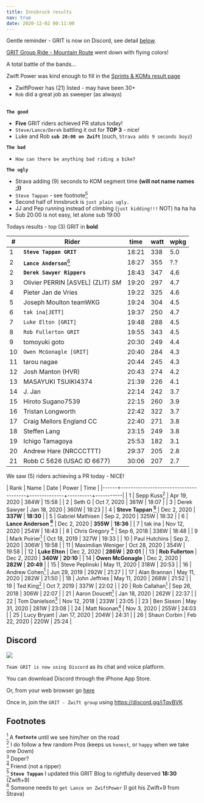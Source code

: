 ```yaml
---
title: Innsbruck results
nav: true
date: 2020-12-02 00:11:00
---
```


Gentle reminder - GRIT is now on Discord, see detail [below](#discord).

[GRIT Group Ride - Mountain Route](https://zwiftpower.com/events.php?zid=1289864) went down with flying colors!

A total battle of the bands...

Zwift Power was kind enough to fill in the [Sprints & KOMs result page](https://zwiftpower.com/events.php?zid=1289864)

- ZwiftPower has (21) listed - may have been 30+
- `Rob` did a great job as sweeper (as always) <br><br>

**`The good`**

- **Five** GRIT riders achieved PR status today!
- `Steve/Lance/Derek` battling it out for **TOP 3** - nice!
- Luke and Rob **`sub 20:00 on Zwift`** (ouch, `Strava adds 9 seconds boyz`)

**`The bad`**

- `How can there be anything bad riding a bike?`

**`The ugly`**

- Strava adding (9) seconds to KOM segment time **(will not name names ;))**
- `Steve Tappan` - see footnote[<sup>5</sup>](#5)
- Second half of Innsbruck is `just plain ugly.`
- JJ and Pep running instead of climbing (`just kidding!!!` NOT) ha ha ha
- Sub 20:00 is not easy, let alone sub 19:00

Todays results - top (3) GRIT in **bold**

|  # |    Rider                                |  time | watt | wpkg |
|----|-----------------------------------------|-------|------|------|
|  1 | **`Steve Tappan GRIT`**                 | 18:21 |  338 |  5.0 |
|  2 | **`Lance Anderson`**[<sup>6</sup>](#6)  | 18:27 |  355 |  ?.? |
|  2 | **`Derek Sawyer Rippers`**              | 18:43 |  347 |  4.6 |
|  3 |    Olivier PERRIN [ASVEL] (ZLIT) *SM*   | 19:20 |  297 |  4.7 |
|  4 |    Pieter Jan de Vries                  | 19:22 |  325 |  4.6 |
|  5 |    Joseph Moulton teamWKG               | 19:24 |  304 |  4.5 |
|  6 |   `tak ina[JETT]`                       | 19:37 |  250 |  4.7 |
|  7 |   `Luke Elton [GRIT]`                   | 19:48 |  288 |  4.5 |
|  8 |   `Rob Fullerton GRIT`                  | 19:55 |  343 |  4.5 |
|  9 |    tomoyuki goto                        | 20:30 |  249 |  4.4 |
| 10 |   `Owen McGonagle [GRIT]`               | 20:40 |  284 |  4.3 |
| 11 |    tarou nagae                          | 20:44 |  245 |  4.3 |
| 12 |    Josh Manton (HVR)                    | 20:43 |  274 |  4.2 |
| 13 |    MASAYUKI TSUIKI4374                  | 21:39 |  226 |  4.1 |
| 14 |    J. Jan                               | 22:14 |  242 |  3.7 |
| 15 |    Hiroto Sugano7539                    | 22:15 |  260 |  3.9 |
| 16 |    Tristan Longworth                    | 22:42 |  322 |  3.7 |
| 17 |    Craig Mellors England CC             | 22:40 |  271 |  3.8 |
| 18 |    Steffen Lang                         | 23:15 |  249 |  3.8 |
| 19 |    Ichigo Tamagoya                      | 25:53 |  182 |  3.1 |
| 20 |    Andrew Hare (NRCCCTTT)               | 29:37 |  205 |  2.8 |
| 21 |    Robb C 5626 (USAC ID 6677)           | 30:06 |  207 |  2.7 |
                                  
We saw (5) riders achieving a PR today - NICE!
         
| Rank | Name                                  | Date         | Power    |      Time |
|------+---------------------------------------+--------------+----------+-----------|
|    1 | Sepp Kuss[<sup>2</sup>](#2)           | Apr 19, 2020 | 384W     |     15:58 |
|    2 | Seth G                                | Oct 7, 2020  | 361W     |     18:07 |
|    3 | Derek Sawyer                          | Jan 18, 2020 | 360W     |     18:23 |
|    4 | **Steve Tappan [<sup>5</sup>](#5)**   | Dec 2, 2020  | **337W** | **18:30** |
|    5 | Gabriel Mathisen                      | Sep 2, 2020  | 325W     |     18:32 |
|    6 | **Lance Anderson [<sup>6</sup>](#6)** | Dec 2, 2020  | **355W** | **18:36** |
|    7 | tak ina                               | Nov 12, 2020 | 254W     |     18:43 |
|    8 | Chris Gregory [<sup>4</sup>](#4)      | Sep 6, 2018  | 336W     |     18:48 |
|    9 | Mark Poirier[<sup>1</sup>](#1)        | Oct 18, 2019 | 327W     |     19:33 |
|   10 | Paul Hutchins                         | Sep 2, 2020  | 306W     |     19:58 |
|   11 | Maximilian Weniger                    | Oct 28, 2020 | 354W     |     19:58 |
|   12 | **Luke Elton**                        | Dec 2, 2020  | **286W** | **20:01** |
|   13 | **Rob Fullerton**                     | Dec 2, 2020  | **340W** | **20:10** |
|   14 | **Owen McGonagle**                    | Dec 2, 2020  | **282W** | **20:49** |
|   15 | Steve Peplinski                       | May 11, 2020 | 318W     |     20:53 |
|   16 | Andrew Cohen[<sup>1</sup>](#1)        | Jun 29, 2019 | 292W     |     21:27 |
|   17 | Alan Brannan                          | May 11, 2020 | 282W     |     21:50 |
|   18 | John Jeffries                         | May 11, 2020 | 268W     |     21:52 |
|   19 | Ted King[<sup>2</sup>](#2)            | Oct 7, 2019  | 337W     |     22:02 |
|   20 | Rob Callahan[<sup>1</sup>](#1)        | Sep 26, 2018 | 306W     |     22:07 |
|   21 | Aaron Doucett[<sup>1</sup>](#1)       | Jan 18, 2020 | 262W     |     22:37 |
|   22 | Tom Danielson[<sup>3</sup>](#3)       | Nov 12, 2018 | 233W     |     23:05 |
|   23 | Ben Sisson                            | May 31, 2020 | 281W     |     23:08 |
|   24 | Matt Noonan[<sup>4</sup>](#4)         | Nov 3, 2020  | 255W     |     24:03 |
|   25 | Lucy Bryant                           | Jan 17, 2020 | 204W     |     24:31 |
|   26 | Shaun Corbin                          | Feb 22, 2020 | 220W     |     25:24 |
                        
## **Discord**

![](images/discord.png)

`Team GRIT is now using Discord` as its chat and voice platform.

You can download Discord through the iPhone App Store.

Or, from your web browser go [here](https://discord.com/login)

Once in, join the `GRIT - Zwift group` using <https://discord.gg/jTqyBVK>
  

## **Footnotes**

[<sup>1</sup>](#1) <a class="anchor" id="1"></a> A **`footnote`** until we see him/her on the road<br>
[<sup>2</sup>](#2) <a class="anchor" id="2"></a> I do follow a few random Pros (keeps us `honest`, or `happy` when we take one Down)<br>
[<sup>3</sup>](#3) <a class="anchor" id="3"></a> Doper? <br>
[<sup>4</sup>](#4) <a class="anchor" id="4"></a> Friend (not a ripper) <br>
[<sup>5</sup>](#5) <a class="anchor" id="5"></a> **`Steve Tappan`** I updated this GRIT Blog to rightfully deserved **18:30** (Zwift+9)<br>
[<sup>6</sup>](#6) <a class="anchor" id="6"></a> Someone needs to `get Lance on ZwiftPower` (I got his Zwift+9 from Strava)


